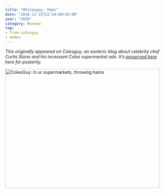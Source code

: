 ```yaml
---
title: "#Colesguy: Hams"
date: "2010-11-15T22:54:00+10:00"
year: "2010"
category: Museum
tag:
- from-colesguy
- memes
---
```

<p style="font-style:italic">This originally appeared on Colesguy, an esoteric blog about celebrity chef Curtis Stone and his incessant Coles supermarket ads. It’s <a title="View all posts in the museum" href="https://rubenerd.com/museum/">preserved here</a> here for posterity.</p>

<p><img src="https://rubenerd.com/files/2010/colesguy-hams.jpg" alt="ColesGuy: In ur supermarkets, throwing hams" style="width:500px; height:385px" /></p>


